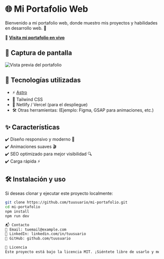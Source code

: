 # 🌐 Mi Portafolio Web

Bienvenido a mi portafolio web, donde muestro mis proyectos y habilidades en desarrollo web. 🚀  

🔗 **[Visita mi portafolio en vivo](https://damianbermudezdev.es/)**  

## 📸 Captura de pantalla  
![Vista previa del portafolio](assets/captura-porfolio.png)  

## 🚀 Tecnologías utilizadas  
- ⚡ [Astro](https://astro.build/)  
- 🎨 Tailwind CSS  
- 🔧 Netlify / Vercel (para el despliegue)  
- 🛠️ Otras herramientas: (Ejemplo: Figma, GSAP para animaciones, etc.)  

## ✨ Características  
✔️ Diseño responsivo y moderno 📱  
✔️ Animaciones suaves 🎬  
✔️ SEO optimizado para mejor visibilidad 🔍  
✔️ Carga rápida ⚡  

## 🛠 Instalación y uso  
Si deseas clonar y ejecutar este proyecto localmente:  

```bash
git clone https://github.com/tuusuario/mi-portafolio.git
cd mi-portafolio
npm install
npm run dev

📬 Contacto
📧 Email: tuemail@example.com
🔗 LinkedIn: linkedin.com/in/tuusuario
🐙 GitHub: github.com/tuusuario

📜 Licencia
Este proyecto está bajo la licencia MIT. ¡Siéntete libre de usarlo y modificarlo!

